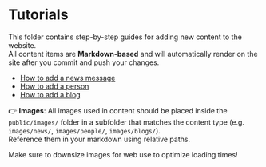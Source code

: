 # Tutorials

This folder contains step-by-step guides for adding new content to the website.  
All content items are **Markdown-based** and will automatically render on the site after you commit and push your changes.

- [How to add a news message](add-news.md)
- [How to add a person](add-person.md)
- [How to add a blog](add-blog.md)

👉 **Images**: 
All images used in content should be placed inside the `public/images/` folder in a subfolder that matches the content type (e.g. `images/news/`, `images/people/`, `images/blogs/`).  
Reference them in your markdown using relative paths.

Make sure to downsize images for web use to optimize loading times!
